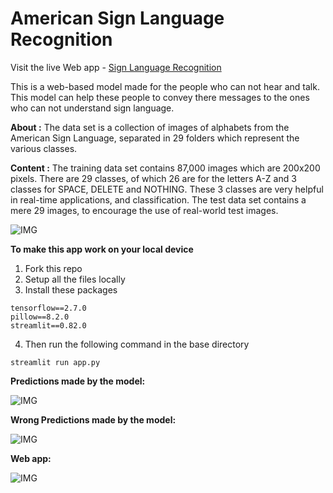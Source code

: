 # American Sign Language Recognition

Visit the live Web app - [Sign Language Recognition](https://share.streamlit.io/hrushi11/sign-language-recognition/main/app.py)

This is a web-based model made for the people who can not hear and talk. This model can help these people to convey there messages to the ones who can not understand sign language. 

**About :** The data set is a collection of images of alphabets from the American Sign Language, separated in 29 folders which represent the various classes.

**Content :** The training data set contains 87,000 images which are 200x200 pixels. There are 29 classes, of which 26 are for the letters A-Z and 3 classes for SPACE, DELETE and NOTHING.
These 3 classes are very helpful in real-time applications, and classification.
The test data set contains a mere 29 images, to encourage the use of real-world test images.

![IMG](https://i.ibb.co/RD6dqqs/download.png)

**To make this app work on your local device**

1. Fork this repo
2. Setup all the files locally
3. Install these packages
```
tensorflow==2.7.0
pillow==8.2.0
streamlit==0.82.0
```
4. Then run the following command in the base directory
```
streamlit run app.py
```

**Predictions made by the model:**

![IMG](https://github.com/Hrushi11/Sign-Language-Recognition/blob/main/assets/pred_1.png?raw=true)

**Wrong Predictions made by the model:**

![IMG](https://github.com/Hrushi11/Sign-Language-Recognition/blob/main/assets/wrng_pred_1.png?raw=true)

**Web app:**

![IMG](https://github.com/Hrushi11/Sign-Language-Recognition/blob/main/assets/app.jpg?raw=true)

